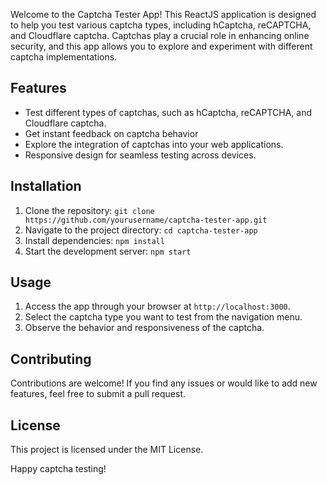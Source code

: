 Welcome to the Captcha Tester App! This ReactJS application is designed to help you test various captcha types, including hCaptcha, reCAPTCHA, and Cloudflare captcha. Captchas play a crucial role in enhancing online security, and this app allows you to explore and experiment with different captcha implementations.

## Features

- Test different types of captchas, such as hCaptcha, reCAPTCHA, and Cloudflare captcha.
- Get instant feedback on captcha behavior
- Explore the integration of captchas into your web applications.
- Responsive design for seamless testing across devices.

## Installation

1. Clone the repository: `git clone https://github.com/yourusername/captcha-tester-app.git`
2. Navigate to the project directory: `cd captcha-tester-app`
3. Install dependencies: `npm install`
4. Start the development server: `npm start`

## Usage

1. Access the app through your browser at `http://localhost:3000`.
2. Select the captcha type you want to test from the navigation menu.
3. Observe the behavior and responsiveness of the captcha.

## Contributing

Contributions are welcome! If you find any issues or would like to add new features, feel free to submit a pull request.

## License

This project is licensed under the MIT License.

Happy captcha testing!
